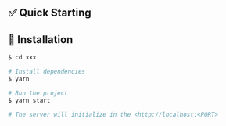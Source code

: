 ## :white_check_mark: Quick Starting

## :checkered_flag: Installation

```bash
$ cd xxx

# Install dependencies
$ yarn

# Run the project
$ yarn start

# The server will initialize in the <http://localhost:<PORT>
```
